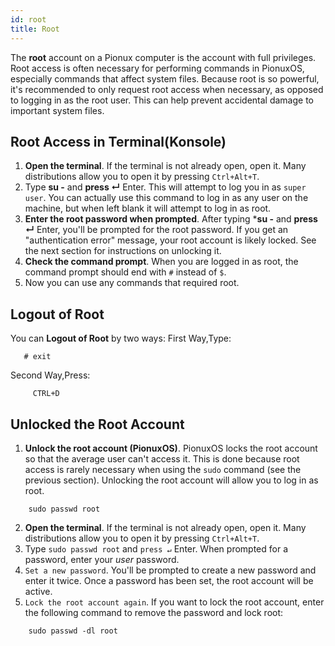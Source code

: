 ```yaml
---
id: root
title: Root
---
```


The **root** account on a Pionux computer is the account with full privileges. Root access is often necessary for performing commands in PionuxOS, especially commands that affect system files. Because root is so powerful, it's recommended to only request root access when necessary, as opposed to logging in as the root user. This can help prevent accidental damage to important system files.

## Root Access in Terminal(Konsole)

1. **Open the terminal**. If the terminal is not already open, open it. Many distributions allow you to open it by pressing `Ctrl+Alt+T`.
1. Type **su -** and **press ↵** Enter. This will attempt to log you in as `super user`. You can actually use this command to log in as any user on the machine, but when left blank it will attempt to log in as root.
1. **Enter the root password when prompted**. After typing ***su -** and **press ↵** Enter, you'll be prompted for the root password.
If you get an "authentication error" message, your root account is likely locked. See the next section for instructions on unlocking it.
1. **Check the command prompt**. When you are logged in as root, the command prompt should end with `#` instead of `$`.
1. Now you can use any commands that required root.

## Logout of Root
You can **Logout of Root** by two ways:
First Way,Type:
```
   # exit
```
Second Way,Press:
```
     CTRL+D
```
## Unlocked the Root Account
1. **Unlock the root account (PionuxOS)**. PionuxOS locks the root account so that the average user can't access it. This is done because root access is rarely necessary when using the `sudo` command (see the previous section). Unlocking the root account will allow you to log in as root.
```
    sudo passwd root
```
2.  **Open the terminal**. If the terminal is not already open, open it. Many distributions allow you to open it by pressing `Ctrl+Alt+T`.
3. Type `sudo passwd root` and `press ↵` Enter. When prompted for a password, enter your *user* password.
4. `Set a new password`. You'll be prompted to create a new password and enter it twice. Once a password has been set, the root account will be active.
5. `Lock the root account again`. If you want to lock the root account, enter the following command to remove the password and lock root:
```
    sudo passwd -dl root
```
